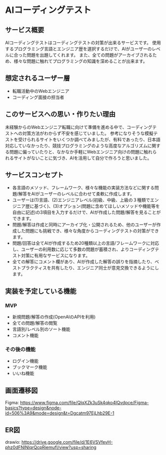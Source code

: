 # AIコーディングテスト

## サービス概要
AIコーディングテストはコーディングテストの対策が出来るサービスです。
使用するプログラミング言語とエンジニア歴を選択するだけで、AIがユーザーのレベルに合った問題を出題してくれます。
また、全ての問題がアーカイブされるため、様々な問題に触れてプログラミングの知識を深めることが出来ます。

## 想定されるユーザー層
* 転職活動中のWebエンジニア
* コーディング面接の担当者

## このサービスへの思い・作りたい理由
未経験からのWebエンジニア転職に向けて準備を進める中で、コーディングテストへの対策方法がわからず不安を感じていました。
参考になりそうな模擬テストを受けられるサイトをいくつか調べてみましたが、有料であったり、日本語対応していなかったり、競技プログラミングのような高度なアルゴリズムに関する問題に偏っていたりと、なかなか手軽にWebエンジニア向けの問題に触れられるサイトがないことに気づき、AIを活用して自分で作ろうと思いました。

## サービスコンセプト
* 各言語のメソッド、フレームワーク、様々な機能の実装方法などに関する問題/解答をAIがユーザーのレベルに合わせて柔軟に作成します。
* ユーザーは(1)言語、(2)エンジニアレベル(初級、中級、上級の３種類でエンジニア歴に基づく)、(3)オプション(問題に含めてほしいメソッドや機能等を自由に記述)の3項目を入力するだけで、AIが作成した問題/解答を見ることができます。
* 問題/解答は作成と同時にアーカイブ化・公開されるため、他のユーザーが作成した問題にも挑戦でき、様々な角度からコーディングテストの対策ができます。
* 問題/回答は全てAIが作成するため20種類以上の言語/フレームワークに対応し、ユーザーの利用数に応じて多数の問題が蓄積され、よりコーディングテスト対策に有用なサービスになります。
* 全ての解答にコメント欄があり、AIが作成した解答の誤りを指摘したり、ベストプラクティスを共有したり、エンジニア同士が意見交換できるようにします。

## 実装を予定している機能
### MVP
* 新規問題/解答の作成(OpenAIのAPIを利用)
* 全ての問題/解答の閲覧
* 言語別/レベル別のソート機能
* コメント機能

### その後の機能
* ログイン機能
* ブックマーク機能
* いいね機能

## 画面遷移図
Figma: https://www.figma.com/file/QlqXZk3uSk4qko4IQvdpce/Figma-basics?type=design&node-id=506%3A9&mode=design&t=Dgcatm97EjLhb29E-1

## ER図
drawio: https://drive.google.com/file/d/1E6VSVfevH-phz0dFNINlqrQcpRiemufI/view?usp=sharing

